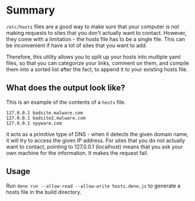 # Summary

`/etc/hosts` files are a good way to make sure that your computer is not making
requests to sites that you don't actually want to contact. However, they come
with a limitation - the hosts file has to be a single file. This can be
inconvenient if have a lot of sites that you want to add.

Therefore, this utility allows you to split up your hosts into multiple yaml
files, so that you can categorize your links, comment on them, and compile them
into a sorted list after the fact, to append it to your existing hosts file.

## What does the output look like?

This is an example of the contents of a `hosts` file.

```hosts
127.0.0.1 badsite.malware.com
127.0.0.1 badsite2.malware.com
127.0.0.1 spyware.com
```

it acts as a primitive type of DNS - when it detects the given domain name, it
will try to access the given IP address. For sites that you do not actually want
to contact, pointing to 127.0.0.1 (localhost) means that you ask your own
machine for the information. It makes the request fail.


## Usage

Run `deno run --allow-read --allow-write hosts.deno.js` to generate a hosts file in the build directory. 